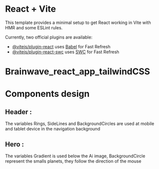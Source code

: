 # React + Vite

This template provides a minimal setup to get React working in Vite with HMR and some ESLint rules.

Currently, two official plugins are available:

- [@vitejs/plugin-react](https://github.com/vitejs/vite-plugin-react/blob/main/packages/plugin-react/README.md) uses [Babel](https://babeljs.io/) for Fast Refresh
- [@vitejs/plugin-react-swc](https://github.com/vitejs/vite-plugin-react-swc) uses [SWC](https://swc.rs/) for Fast Refresh
# Brainwave_react_app_tailwindCSS

# Components design

## Header :
The variables Rings, SideLines and BackgroundCircles are used at mobile and tablet device in the navigation background

## Hero :
The variables Gradient is used below the Ai image, BackgroundCircle represent the smalls planets, they follow the direction of the mouse 
